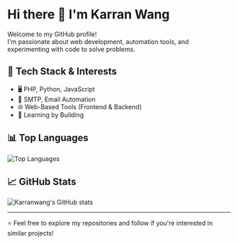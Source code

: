 # Hi there 👋 I'm Karran Wang

Welcome to my GitHub profile!  
I'm passionate about web development, automation tools, and experimenting with code to solve problems.

## 🔧 Tech Stack & Interests

- 🖥️ PHP, Python, JavaScript
- 📡 SMTP, Email Automation
- 🌐 Web-Based Tools (Frontend & Backend)
- 🧠 Learning by Building

## 📊 Top Languages

![Top Languages](https://github-readme-stats.vercel.app/api/top-langs/?username=karranwang&layout=compact&theme=dracula)

## 📈 GitHub Stats

![Karranwang's GitHub stats](https://github-readme-stats.vercel.app/api?username=karranwang&show_icons=true&theme=tokyonight&hide_title=true)

---

⭐ Feel free to explore my repositories and follow if you're interested in similar projects!
